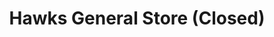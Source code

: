 ---
title: "Hawks General Store (Closed)"
url: /hawks/hawks-general-store-closed/
shop: convenience
---